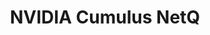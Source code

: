 ---
title: NVIDIA Cumulus NetQ
layout: pdf
product: Cumulus NetQ
type: pdf
bookhidden: true
version: "3.1"
imgData: cumulus-netq
siteSlug: cumulus-netq
pdfhidden: true
---